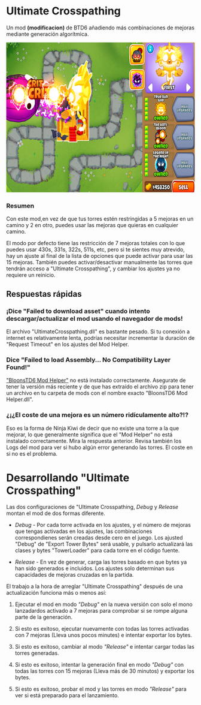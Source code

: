 # Ultimate Crosspathing

Un mod **(modificacion)** de BTD6 añadiendo más combinaciones de mejoras mediante generación algorítmica.

<img alt="Screenshot" height="400" src="screenshot.png"/>

### Resumen

Con este mod,en vez de que tus torres estén restringidas a 5 mejoras en un camino y 2 en otro, puedes usar las mejoras que quieras en cualquier camino.

El modo por defecto tiene las restricción de 7 mejoras totales con lo que puedes usar 430s, 331s, 322s, 511s, etc, pero si te sientes muy atrevido, hay un ajuste al final de la lista de opciones que puede activar para usar las 15 mejoras. También puedes activar/desactivar manualmente las torres que tendrán acceso a "Ultimate Crosspathing", y cambiar los ajustes ya no requiere un reinicio.

## Respuestas rápidas
### ¡Dice "Failed to download asset" cuando intento descargar/actualizar el mod usando el navegador de mods!
  El archivo "UltimateCrosspathing.dll" es bastante pesado. Si tu conexión a internet es relativamente lenta, podrías necesitar incrementar la duración de "Request Timeout" en los ajustes del Mod Helper.


### Dice "Failed to load Assembly... No Compatibility Layer Found!"
  ["BloonsTD6 Mod Helper"](https://github.com/gurrenm3/BTD-Mod-Helper/releases/latest) no está instalado correctamente. Asegurate de tener la versión más reciente y de que has extraído el archivo zip para tener un archivo en tu carpeta de mods con el nombre exacto "BloonsTD6 Mod Helper.dll".

  ### ¿¡¿El coste de una mejora es un número ridículamente alto?!?
  Eso es la forma de Ninja Kiwi de decir que no existe una torre a la que mejorar, lo que generalmente significa que el "Mod Helper" no está instalado correctamente. Mira la respuesta anterior. Revisa también los Logs del mod para ver si hubo algún error generando las torres. El coste en si no es el problema.

# Desarrollando "Ultimate Crosspathing"

Las dos configuraciones de "Ultimate Crosspathing, *Debug* y *Release* montan el mod de dos formas diferente.

- *Debug* - Por cada torre activada en los ajustes, y el número de mejoras que tengas activadas en los ajustes, las combinaciones correspondienes serán creadas desde cero en el juego. Los ajusted "Debug" de "Export Tower Bytes" será usable, y pulsarlo actualizará las clases y bytes "TowerLoader" para cada torre en el código fuente.

- *Release* - En vez de generar, carga las torres basado en que bytes ya han sido generados e incluidos. Los ajustes solo determinan sus capacidades de mejoras cruzadas en la partida.

El trabajo a la hora de arreglar "Ultimate Crosspathing" después de una actualización funciona más o menos así:

1. Ejecutar el mod en modo *"Debug"* en la nueva versión con solo el mono lanzadardos activado a 7 mejoras para comprobar si se rompe alguna parte de la generación.

2. Si esto es exitoso, ejecutar nuevamente con todas las torres activadas con 7 mejoras (Lleva unos pocos minutes) e intentar exportar los bytes.

3. Si esto es exitoso, cambiar al modo *"Release"* e intentar cargar todas las torres generadas.

4. Si esto es exitoso, intentar la generación final en modo *"Debug"* con todas las torres con 15 mejoras (Lleva más de 30 minutos) y exportar los bytes.

5. Si esto es exitoso, probar el mod y las torres en modo *"Release"* para ver si está preparado para el lanzamiento.